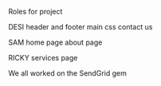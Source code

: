 Roles for project 



DESI
header and footer 
main css
contact us


SAM
home page
about page



RICKY
services page


We all worked on the SendGrid gem


